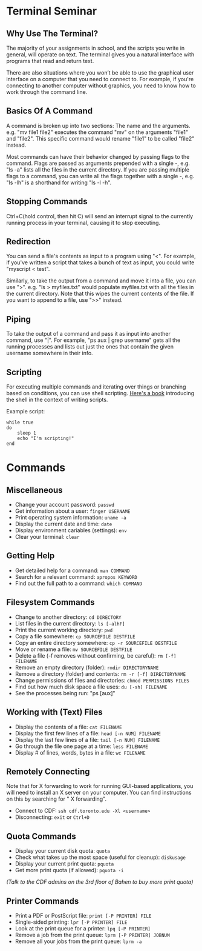Terminal Seminar
===================

Why Use The Terminal?
-----------------------

The majority of your assignments in school, and the scripts you write in general, will operate on text. The terminal gives you a natural interface with programs that read and return text.

There are also situations where you won’t be able to use the graphical user interface on a computer that you need to connect to. For example, if you're connecting to another computer without graphics, you need to know how to work through the command line.

Basics Of A Command
----------------------

A command is broken up into two sections: The name and the arguments. e.g.
"mv file1 file2" executes the command "mv" on the arguments "file1" and "file2".
This specific command would rename "file1" to be called "file2" instead.

Most commands can have their behavior changed by passing flags to the command.
Flags are passed as arguments prepended with a single -, e.g. "ls -a" lists all the files in the current directory. If you are passing multiple flags to a command, you
can write all the flags together with a single -, e.g. "ls -lh" is a shorthand for
writing "ls -l -h".

Stopping Commands
-------------------

Ctrl+C(hold control, then hit C) will send an interrupt signal to the currently
running process in your terminal, causing it to stop executing.

Redirection
----------------

You can send a file's contents as input to a program using "<". For example,
if you've written a script that takes a bunch of text as input, you could write
"myscript < test".

Similarly, to take the output from a command and move it into a file, you can use ">". e.g. "ls > myfiles.txt" would populate myfiles.txt with all the files in the current directory. Note that this wipes the current contents of the file. If you
want to append to a file, use ">>" instead.

Piping
-----------

To take the output of a command and pass it as input into another command, use "|".
For example, "ps aux | grep username" gets all the running processes and lists out
just the ones that contain the given username somewhere in their info.

Scripting
------------------

For executing multiple commands and iterating over things or branching based on
conditions, you can use shell scripting. [Here's a book](http://tldp.org/HOWTO/Bash-Prog-Intro-HOWTO.html) introducing the shell in the context of writing scripts.

Example script:

```
while true
do
	sleep 1
	echo "I'm scripting!"
end
```

Commands
==========

Miscellaneous
--------------

- Change your account password: ```passwd```
- Get information about a user: ```finger USERNAME```
- Print operating system information: ```uname -a```
- Display the current date and time: ```date```
- Display environment cariables (settings): ```env```
- Clear your terminal: ```clear```

Getting Help
-------------

- Get detailed help for a command: ```man COMMAND```
- Search for a relevant command: ```apropos KEYWORD```
- Find out the full path to a command: ```which COMMAND```

Filesystem Commands
--------------------

- Change to another directory: ```cd DIRECTORY```
- List files in the current directory: ```ls [-alhF]```
- Print the current working directory: ```pwd```
- Copy a file somewhere: ```cp SOURCEFILE DESTFILE```
- Copy an entire directory somewhere: ```cp -r SOURCEFILE DESTFILE```
- Move or rename a file: ```mv SOURCEFILE DESTFILE```
- Delete a file (-f removes without confirming, be careful): ```rm [-f] FILENAME```
- Remove an empty directory (folder): ```rmdir DIRECTORYNAME```
- Remove a directory (folder) and contents: ```rm -r [-f] DIRECTORYNAME```
- Change permissions of files and directories: ```chmod PERMISSIONS FILES```
- Find out how much disk space a file uses: ```du [-sh] FILENAME```
- See the processes being run: "ps [aux]"

Working with (Text) Files
--------------------------

- Display the contents of a file: ```cat FILENAME```
- Display the first few lines of a file: ```head [-n NUM] FILENAME```
- Display the last few lines of a file: ```tail [-n NUM] FILENAME```
- Go through the file one page at a time: ```less FILENAME```
- Display # of lines, words, bytes in a file: ```wc FILENAME```

Remotely Connecting
--------------------

Note that for X forwarding to work for running GUI-based applications, you will
need to install an X server on your computer. You can find instructions on this
by searching for "<your operating system name> X forwarding".

- Connect to CDF: ```ssh cdf.toronto.edu -Xl <username>```
- Disconnecting: ```exit``` or ```Ctrl+D```

Quota Commands
---------------

- Display your current disk quota: ```quota```
- Check what takes up the most space (useful for cleanup): ```diskusage```
- Display your current print quota: ```pquota```
- Get more print quota (if allowed): ```pquota -i```

*(Talk to the CDF admins on the 3rd floor of Bahen to buy more print quota)*

Printer Commands
-----------------

- Print a PDF or PostScript file: ```print [-P PRINTER] FILE```
- Single-sided printing: ```lpr [-P PRINTER] FILE```
- Look at the print queue for a printer: ```lpq [-P PRINTER]```
- Remove a job from the print queue: ```lprm [-P PRINTER] JOBNUM```
- Remove all your jobs from the print queue: ```lprm -a```
